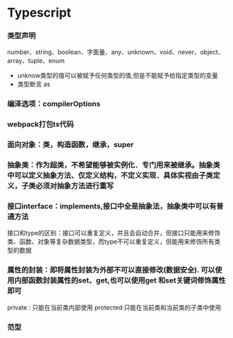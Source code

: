 # Typescript
### 类型声明
number、string、boolean、字面量、any、unknown、void、never、object、array、tuple、enum
+ unknow类型的值可以被赋予任何类型的值,但是不能赋予给指定类型的变量
+ 类型断言 as
### 编泽选项：compilerOptions
### webpack打包ts代码
### 面向对象：类，构造函数，继承，super
### 抽象类：作为超类，不希望能够被实例化．专门用来被继承。抽象类中可以定义抽象方法、仅定义结构，不定义实现．具体实视由子类定义，子类必须对抽象方法进行重写
### 接口interface：implements,接口中全是抽象法，抽象类中可以有普通方法
接口和type的区别：接口可以重复定义，并且会自动合并，但接口只能用来修饰类、函数、对象等复杂数据类型，而type不可以重复定义，但能用来修饰所有类型的数据
### 属性的封装：即将属性封装为外部不可以直接修改(数据安全).  可以使用内部函数封装属性的set、get,也可以使用get 和set关键词修饰属性即可
private : 只能在当前类内部使用
protected:只能在当前类和当前类的子类中使用
### 范型